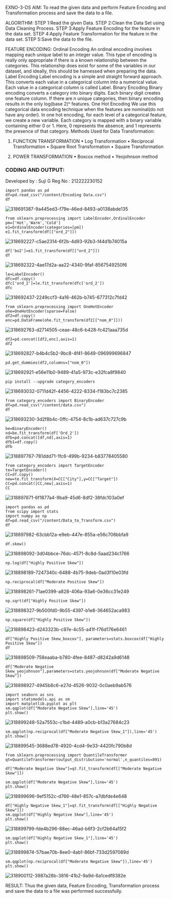 EXNO-3-DS
AIM:
To read the given data and perform Feature Encoding and Transformation process and save the data to a file.

ALGORITHM:
STEP 1:Read the given Data.
STEP 2:Clean the Data Set using Data Cleaning Process.
STEP 3:Apply Feature Encoding for the feature in the data set. 
STEP 4:Apply Feature Transformation for the feature in the data set. 
STEP 5:Save the data to the file.

FEATURE ENCODING:
Ordinal Encoding An ordinal encoding involves mapping each unique label to an integer value. This type of encoding is really only appropriate if there is a known relationship between the categories. This relationship does exist for some of the variables in our dataset, and ideally, this should be harnessed when preparing the data.
Label Encoding Label encoding is a simple and straight forward approach. This converts each value in a categorical column into a numerical value. Each value in a categorical column is called Label.
Binary Encoding Binary encoding converts a category into binary digits. Each binary digit creates one feature column. If there are n unique categories, then binary encoding results in the only log(base 2)ⁿ features.
One Hot Encoding We use this categorical data encoding technique when the features are nominal(do not have any order). In one hot encoding, for each level of a categorical feature, we create a new variable. Each category is mapped with a binary variable containing either 0 or 1. Here, 0 represents the absence, and 1 represents the presence of that category.
Methods Used for Data Transformation:
1. FUNCTION TRANSFORMATION
• Log Transformation • Reciprocal Transformation • Square Root Transformation • Square Transformation

2. POWER TRANSFORMATION
• Boxcox method • Yeojohnson method

### CODING AND OUTPUT:
Developed by : Suji G
Reg No : 212222230152
```
import pandas as pd
df=pd.read_csv("/content/Encoding Data.csv")
df
```
![318691387-9a445ed3-f79e-46ed-8493-a0138abde135](https://github.com/sujigunasekar/EXNO-3-DS/assets/119559822/f08766a0-1d45-4fc7-ab6a-bfe63522eca4)
```
from sklearn.preprocessing import LabelEncoder,OrdinalEncoder
pm=['Hot','Warm','Cold']
e1=OrdinalEncoder(categories=[pm])
e1.fit_transform(df[["ord_2"]])
```
![318692227-c5ae2314-6f2b-4d93-92b3-f44d1b74015a](https://github.com/sujigunasekar/EXNO-3-DS/assets/119559822/47a7c50b-b3c2-4fad-8b1e-e412b4193ff6)
```
df['bo2']=e1.fit_transform(df[["ord_2"]])
df
```
![318692322-4ae17d2a-aa22-4340-9faf-8567549250f6](https://github.com/sujigunasekar/EXNO-3-DS/assets/119559822/b2af05d8-7b6d-4ba7-9d2a-e91cfadde14c)
```
le=LabelEncoder()
dfc=df.copy()
dfc['ord_2']=le.fit_transform(dfc['ord_2'])
dfc
```
![318692437-2249ccf3-4a16-462b-b745-677312c7fd42](https://github.com/sujigunasekar/EXNO-3-DS/assets/119559822/0f2a8630-d9a1-4edd-be5e-7ec7fe2b40e2)
```
from sklearn.preprocessing import OneHotEncoder
ohe=OneHotEncoder(sparse=False)
df2=df.copy()
enc=pd.DataFrame(ohe.fit_transform(df2[["nom_0"]]))
```
![318692763-d2714505-ceae-48c6-b428-fc421aaa735d](https://github.com/sujigunasekar/EXNO-3-DS/assets/119559822/6f69f914-933f-43c1-9224-11df0ec7f03f)
```
df2=pd.concat([df2,enc],axis=1)
df2
```
![318692827-b4b4c5b2-9bc8-4f41-8649-096999696847](https://github.com/sujigunasekar/EXNO-3-DS/assets/119559822/39517d83-8325-4fa5-9316-38c257fbe4cc)
```
pd.get_dummies(df2,columns=["nom_0"])
```
![318692921-e56e11b0-9489-41a5-973c-e32fca8f9840](https://github.com/sujigunasekar/EXNO-3-DS/assets/119559822/1bf885d6-2cce-44aa-be8d-40fa4c805e55)
```
pip install --upgrade category_encoders
```
![318693032-0711d42f-4456-4222-8334-f183bc7c2385](https://github.com/sujigunasekar/EXNO-3-DS/assets/119559822/6f6f01f1-b96d-4273-a4f0-0a00b59339b9)
```
from category_encoders import BinaryEncoder
df=pd.read_csv("/content/data.csv")
df
```
![318693230-3d2f8b4c-0ffc-4754-8c1b-ad637c727c9b](https://github.com/sujigunasekar/EXNO-3-DS/assets/119559822/68245164-297f-423a-9826-7a9b57367e15)
```
be=BinaryEncoder()
nd=be.fit_transform(df['Ord_2'])
dfb=pd.concat([df,nd],axis=1)
dfb1=df.copy()
dfb
```
![318897767-781ddd71-1fc6-499b-9234-b83778405580](https://github.com/sujigunasekar/EXNO-3-DS/assets/119559822/0125908a-e86b-4d52-b36a-25d9e20a9696)
```
from category_encoders import TargetEncoder
te=TargetEncoder()
CC=df.copy()
new=te.fit_transform(X=CC["City"],y=CC["Target"])
CC=pd.concat([CC,new],axis=1)
CC
```
![318897871-6f1877a4-9ba9-45d6-8df2-38fdc103a0ef](https://github.com/sujigunasekar/EXNO-3-DS/assets/119559822/fc41441d-ed8c-4d75-bbf0-321dd235902e)
```
import pandas as pd
from scipy import stats
import numpy as np
df=pd.read_csv("/content/Data_to_Transform.csv")
df
```
![318897982-63cbb12a-e9eb-447e-855a-e56c706bbfa9](https://github.com/sujigunasekar/EXNO-3-DS/assets/119559822/03457385-58fc-4283-a6bd-adf987a2adac)
```
df.skew()
```
![318898092-3d04bbce-76dc-4571-8c8d-5aad234c1766](https://github.com/sujigunasekar/EXNO-3-DS/assets/119559822/45850f05-7d1e-4294-8dc0-89581ef3e29b)
```
np.log(df["Highly Positive Skew"])
```
![318898189-7247340c-6488-4b75-9deb-0ad3f10e03fd](https://github.com/sujigunasekar/EXNO-3-DS/assets/119559822/f115ae2f-5d91-43bf-8f13-635dd72625a1)
```
np.reciprocal(df["Moderate Positive Skew"])
```
![318898261-71ae0399-a828-406a-93a6-0e36cc31e249](https://github.com/sujigunasekar/EXNO-3-DS/assets/119559822/52656ab8-7073-4629-a32d-e8dab7d92c2d)

```
np.sqrt(df["Highly Positive Skew"])
```
![318898327-9b500fd0-9b55-4397-b1e8-364652aca983](https://github.com/sujigunasekar/EXNO-3-DS/assets/119559822/331d87b9-d30b-4ac6-908f-d95649e6241e)
```
np.square(df["Highly Positive Skew"])
```
![318898423-d243323b-c97e-4c55-a41f-f76d176e6461](https://github.com/sujigunasekar/EXNO-3-DS/assets/119559822/22c73863-51e8-4ddd-9eb3-d0ae5935c732)
```
df["Highly Positive Skew_boxcox"], parameters=stats.boxcox(df["Highly Positive Skew"])
df
```
![318898509-758eaaba-b780-4fee-8487-d8242a9d6148](https://github.com/sujigunasekar/EXNO-3-DS/assets/119559822/1ff5458f-650a-4498-aed3-83c1c221b4d3)
```
df["Moderate Negative Skew_yeojohnson"],parameters=stats.yeojohnson(df["Moderate Negative Skew"])
```
![318898927-4945b8c6-e27d-4526-9032-0c0aeb9ab576](https://github.com/sujigunasekar/EXNO-3-DS/assets/119559822/c6a8d46c-b715-4f43-a13b-6e19ba97ccdc)
```
import seaborn as sns
import statsmodels.api as sm
import matplotlib.pyplot as plt
sm.qqplot(df["Moderate Negative Skew"],line='45')
plt.show()
```
![318899248-52a7553c-c1bd-4489-a0cb-b13a27684c23](https://github.com/sujigunasekar/EXNO-3-DS/assets/119559822/30431d58-6696-43d6-91c8-98aff9120967)
```
sm.qqplot(np.reciprocal(df["Moderate Negative Skew_1"]),line='45')
plt.show()
```
![318899545-3688ed78-4920-4cd4-9e33-4420fc790b8d](https://github.com/sujigunasekar/EXNO-3-DS/assets/119559822/625680c4-7e46-4b44-b1c4-0ab2f4f796b0)
```
from sklearn.preprocessing import QuantileTransformer
qt=QuantileTransformer(output_distribution='normal',n_quantiles=891)

df["Moderate Negative Skew"]=qt.fit_transform(df[["Moderate Negative Skew"]])

sm.qqplot(df["Moderate Negative Skew"],line='45')
plt.show()
```
![318899696-9ef5152c-d766-48e1-857c-a7dbfde4e648](https://github.com/sujigunasekar/EXNO-3-DS/assets/119559822/96bec20e-6050-4c54-b28d-7b9b9f91e34d)
```
df["Highly Negative Skew_1"]=qt.fit_transform(df[["Highly Negative Skew"]])
sm.qqplot(df["Highly Negative Skew"],line='45')
plt.show()
```
![318899799-fde4b296-88ec-46ad-b6f3-2cf2b64a15f2](https://github.com/sujigunasekar/EXNO-3-DS/assets/119559822/0ec51229-37ad-45f9-b52c-ca6d9267b24c)
```
sm.qqplot(df["Highly Negative Skew_1"],line='45')
plt.show()
```
![318899874-57bae70b-8ee0-4ab1-86bf-733d2597089d](https://github.com/sujigunasekar/EXNO-3-DS/assets/119559822/eec121d9-cd13-41d2-a4fb-1c3875a74628)
```
sm.qqplot(np.reciprocal(df["Moderate Negative Skew"]),line='45')
plt.show()
```
![318900112-3987a28b-3816-41b2-9a9d-6a1cedf8382e](https://github.com/sujigunasekar/EXNO-3-DS/assets/119559822/03deff59-542f-4605-aacd-409fd69d714d)

RESULT:
Thus the given data, Feature Encoding, Transformation process and save the data to a file was performed successfully.



       

